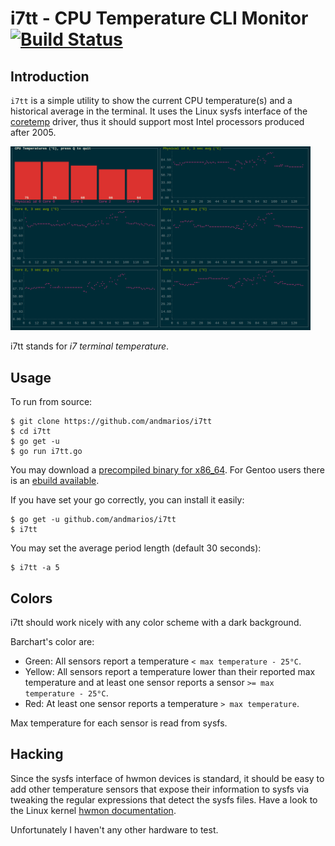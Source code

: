 i7tt - CPU Temperature CLI Monitor [![Build Status](https://travis-ci.org/andmarios/i7tt.svg?branch=master)](https://travis-ci.org/andmarios/i7tt)
=====================

## Introduction

`i7tt` is a simple utility to show the current CPU temperature(s) and a
historical average in the terminal. It uses the Linux sysfs interface of the
[coretemp](https://www.kernel.org/doc/Documentation/hwmon/coretemp) driver,
thus it should support most Intel processors produced after 2005.

<img src="./i7tt.png" alt="i7tt screenshot" type="image/png" width="480">

i7tt stands for _i7 terminal temperature_.

## Usage

To run from source:

    $ git clone https://github.com/andmarios/i7tt
    $ cd i7tt
    $ go get -u
    $ go run i7tt.go

You may download a [precompiled binary for x86_64](https://github.com/andmarios/i7tt/releases/download/v1.02/i7tt-v1.02-x86_64.tbz).
For Gentoo users there is an [ebuild available](https://github.com/andmarios/ebuilds_backyard/tree/master/app-admin/i7tt).

If you have set your go correctly, you can install it easily:

    $ go get -u github.com/andmarios/i7tt
    $ i7tt

You may set the average period length (default 30 seconds):

    $ i7tt -a 5

## Colors

i7tt should work nicely with any color scheme with a dark background.

Barchart's color are:

- Green: All sensors report a temperature `< max temperature - 25°C`.
- Yellow: All sensors report a temperature lower than their reported max temperature and at least
one sensor reports a sensor `>= max temperature - 25°C`.
- Red: At least one sensor reports a temperature `> max temperature`.

Max temperature for each sensor is read from sysfs.

## Hacking

Since the sysfs interface of hwmon devices is standard, it should be easy to
add other temperature sensors that expose their information to sysfs via
tweaking the regular expressions that detect the sysfs files. Have a look
to the Linux kernel [hwmon documentation](https://www.kernel.org/doc/Documentation/hwmon/).

Unfortunately I haven't any other hardware to test.
